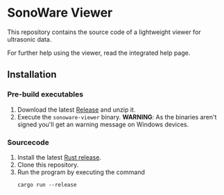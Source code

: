 # SonoWare Viewer
This repository contains the source code of a lightweight viewer for ultrasonic data.

For further help using the viewer, read the 
integrated help page.

## Installation
### Pre-build executables
1. Download the latest [Release](https://github.com/Forschungszentrum-Ultraschall/SonoWare-Viewer/releases/tag/1.0.0) and unzip it.
2. Execute the `sonoware-viewer` binary. **WARNING**: As the binaries
aren't signed you'll get an warning message on Windows devices.

### Sourcecode
1. Install the latest [Rust release](https://www.rust-lang.org/).
2. Clone this repository.
3. Run the program by executing the command
   ```shell
   cargo run --release
   ```
